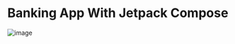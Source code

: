 # Banking App With Jetpack Compose

![image](https://github.com/snehaawate/Banking_App/assets/104198663/2d299e34-0c0a-46cd-94cf-d204088eecfe)





